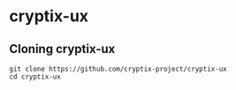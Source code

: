 # cryptix-ux

## Cloning cryptix-ux

```
git clone https://github.com/cryptix-project/cryptix-ux
cd cryptix-ux
```
